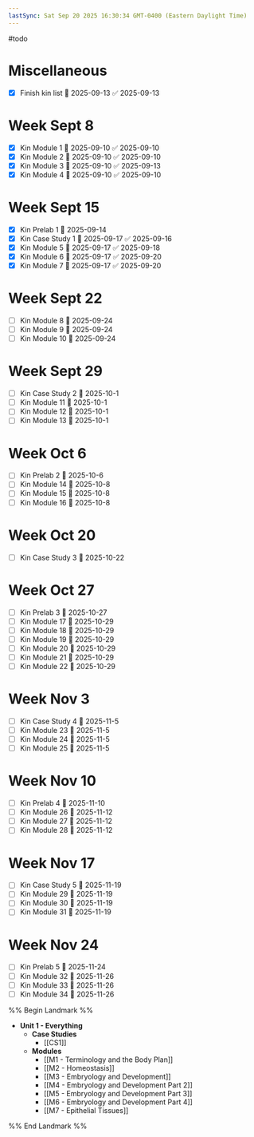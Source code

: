 ```yaml
---
lastSync: Sat Sep 20 2025 16:30:34 GMT-0400 (Eastern Daylight Time)
---
```

#todo
# Miscellaneous
- [x] Finish kin list 📅 2025-09-13 ✅ 2025-09-13
# Week Sept 8
- [x] Kin Module 1 📅 2025-09-10 ✅ 2025-09-10
- [x] Kin Module 2 📅 2025-09-10 ✅ 2025-09-10
- [x] Kin Module 3 📅 2025-09-10 ✅ 2025-09-13
- [x] Kin Module 4 📅 2025-09-10 ✅ 2025-09-10
# Week Sept 15
- [x] Kin Prelab 1 📅 2025-09-14
- [x] Kin Case Study 1 📅 2025-09-17 ✅ 2025-09-16
- [x] Kin Module 5 📅 2025-09-17 ✅ 2025-09-18
- [x] Kin Module 6 📅 2025-09-17 ✅ 2025-09-20
- [x] Kin Module 7 📅 2025-09-17 ✅ 2025-09-20
# Week Sept 22
- [ ] Kin Module 8 📅 2025-09-24
- [ ] Kin Module 9 📅 2025-09-24
- [ ] Kin Module 10 📅 2025-09-24
# Week Sept 29
- [ ] Kin Case Study 2 📅 2025-10-1
- [ ] Kin Module 11 📅 2025-10-1
- [ ] Kin Module 12 📅 2025-10-1
- [ ] Kin Module 13 📅 2025-10-1
# Week Oct 6
- [ ] Kin Prelab 2 📅 2025-10-6
- [ ] Kin Module 14 📅 2025-10-8
- [ ] Kin Module 15 📅 2025-10-8
- [ ] Kin Module 16 📅 2025-10-8
# Week Oct 20
- [ ] Kin Case Study 3 📅 2025-10-22
# Week Oct 27
- [ ] Kin Prelab 3 📅 2025-10-27
- [ ] Kin Module 17 📅 2025-10-29
- [ ] Kin Module 18 📅 2025-10-29
- [ ] Kin Module 19 📅 2025-10-29
- [ ] Kin Module 20 📅 2025-10-29
- [ ] Kin Module 21 📅 2025-10-29
- [ ] Kin Module 22 📅 2025-10-29
# Week Nov 3
- [ ] Kin Case Study 4 📅 2025-11-5
- [ ] Kin Module 23 📅 2025-11-5
- [ ] Kin Module 24 📅 2025-11-5
- [ ] Kin Module 25 📅 2025-11-5
# Week Nov 10
- [ ] Kin Prelab 4 📅 2025-11-10
- [ ] Kin Module 26 📅 2025-11-12
- [ ] Kin Module 27 📅 2025-11-12
- [ ] Kin Module 28 📅 2025-11-12
# Week Nov 17
- [ ] Kin Case Study 5 📅 2025-11-19
- [ ] Kin Module 29 📅 2025-11-19
- [ ] Kin Module 30 📅 2025-11-19
- [ ] Kin Module 31 📅 2025-11-19
# Week Nov 24
- [ ] Kin Prelab 5 📅 2025-11-24
- [ ] Kin Module 32 📅 2025-11-26
- [ ] Kin Module 33 📅 2025-11-26
- [ ] Kin Module 34 📅 2025-11-26

%% Begin Landmark %%
- **Unit 1 - Everything**
	- **Case Studies**
		- [[CS1]]
	- **Modules**
		- [[M1 - Terminology and the Body Plan]]
		- [[M2 - Homeostasis]]
		- [[M3 - Embryology and Development]]
		- [[M4 - Embryology and Development Part 2]]
		- [[M5 - Embryology and Development Part 3]]
		- [[M6 - Embryology and Development Part 4]]
		- [[M7 - Epithelial Tissues]]

%% End Landmark %%